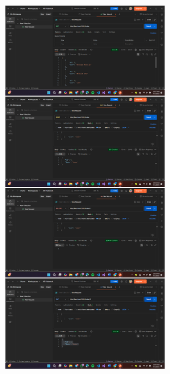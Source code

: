 ![alt text](<Screenshot 2025-08-05 103714.png>)
![alt text](<Screenshot 2025-08-05 103805.png>)
![alt text](<Screenshot 2025-08-05 103902.png>)
![alt text](<Screenshot 2025-08-05 104035.png>)